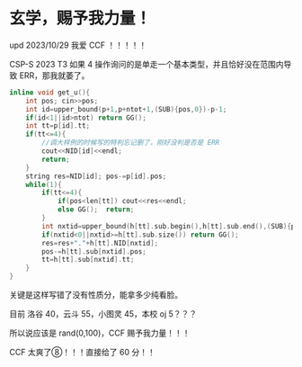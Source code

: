 # 玄学，赐予我力量！

upd 2023/10/29 我爱 CCF ！！！！！

CSP-S 2023 T3 如果 4 操作询问的是单走一个基本类型，并且恰好没在范围内导致 ERR，那我就萎了。

```cpp
inline void get_u(){
	int pos; cin>>pos;
	int id=upper_bound(p+1,p+ntot+1,(SUB){pos,0})-p-1;
	if(id<1||id>ntot) return GG();
	int tt=p[id].tt;
	if(tt<=4){
		//调大样例的时候写的特判忘记删了，刚好没判是否是 ERR
		cout<<NID[id]<<endl;
		return;
	}
	string res=NID[id]; pos-=p[id].pos; 
	while(1){
		if(tt<=4){
			if(pos<len[tt]) cout<<res<<endl;
			else GG();  return;
		}
		int nxtid=upper_bound(h[tt].sub.begin(),h[tt].sub.end(),(SUB){pos,0})-h[tt].sub.begin()-1;
		if(nxtid<0||nxtid>=h[tt].sub.size()) return GG();
		res=res+"."+h[tt].NID[nxtid];
		pos-=h[tt].sub[nxtid].pos;
		tt=h[tt].sub[nxtid].tt;
	}
}
```

关键是这样写错了没有性质分，能拿多少纯看脸。

目前 洛谷 40，云斗 55，小图灵 45，本校 oj 5？？？

所以说应该是 rand(0,100)，CCF 赐予我力量！！！

CCF 太爽了⑧！！！直接给了 60 分！！